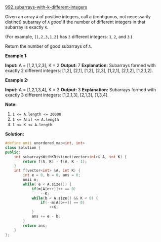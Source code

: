 [992.subarrays-with-k-different-integers](https://leetcode.com/problems/subarrays-with-k-different-integers/)  

Given an array `A` of positive integers, call a (contiguous, not necessarily distinct) subarray of `A` _good_ if the number of different integers in that subarray is exactly `K`.

(For example, `[1,2,3,1,2]` has `3` different integers: `1`, `2`, and `3`.)

Return the number of good subarrays of `A`.

**Example 1:**

**Input:** A = \[1,2,1,2,3\], K = 2
**Output:** 7
**Explanation:** Subarrays formed with exactly 2 different integers: \[1,2\], \[2,1\], \[1,2\], \[2,3\], \[1,2,1\], \[2,1,2\], \[1,2,1,2\].

**Example 2:**

**Input:** A = \[1,2,1,3,4\], K = 3
**Output:** 3
**Explanation:** Subarrays formed with exactly 3 different integers: \[1,2,1,3\], \[2,1,3\], \[1,3,4\].

**Note:**

1.  `1 <= A.length <= 20000`
2.  `1 <= A[i] <= A.length`
3.  `1 <= K <= A.length`  



**Solution:**  

```cpp
#define umii unordered_map<int, int> 
class Solution {
public:
    int subarraysWithKDistinct(vector<int>& A, int K) {
        return f(A, K) - f(A, K - 1);
    }
    int f(vector<int> &A, int K) {
        int e = 0, b = 0, ans = 0;
        umii m;
        while( e < A.size()) {
            if(m[A[e++]]++ == 0)
                --K;
            while(b < A.size() && K < 0) {
                if(--m[A[b++]] == 0)
                    ++K;
            }
            ans += e - b;
        }
        return ans;
    }
};
```
      